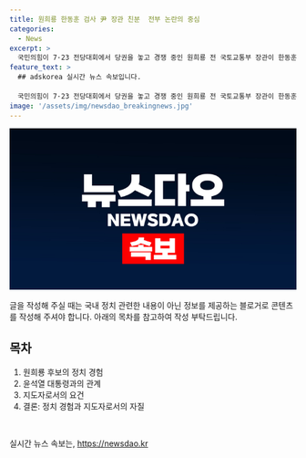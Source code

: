 ```yaml
---
title: 원희룡 한동훈 검사 尹 장관 친분  전부 논란의 중심
categories:
  - News
excerpt: >
  국민의힘이 7·23 전당대회에서 당권을 놓고 경쟁 중인 원희룡 전 국토교통부 장관이 한동훈 후보를 겨냥하며, 정치 경험이 없어도 윤석열 대통령과의 친분만 있으면 당 대표로 직행하려 한다고 지적했습니다. 또한 한 후보를 비판하며, 갈등을 해결하고 경험을 쌓아야 훌륭한 지도자가 될 수 있다고 언급하며, 윤석열 대통령과의 관계를 강조하고 있습니다.
feature_text: >
  ## adskorea 실시간 뉴스 속보입니다.

  국민의힘이 7·23 전당대회에서 당권을 놓고 경쟁 중인 원희룡 전 국토교통부 장관이 한동훈 후보를 겨냥하며, 정치 경험이 없어도 윤석열 대통령과의 친분만 있으면 당 대표로 직행하려 한다고 지적했습니다. 또한 한 후보를 비판하며, 갈등을 해결하고 경험을 쌓아야 훌륭한 지도자가 될 수 있다고 언급하며, 윤석열 대통령과의 관계를 강조하고 있습니다.
image: '/assets/img/newsdao_breakingnews.jpg'
---
```


<p><img src="/assets/img/newsdao_breakingnews.jpg" alt="adskorea 속보" /></p>

<p>글을 작성해 주실 때는 국내 정치 관련한 내용이 아닌 정보를 제공하는 블로거로 콘텐츠를 작성해 주셔야 합니다. 아래의 목차를 참고하여 작성 부탁드립니다.</p>

<h2 data-ke-size="size26">목차</h2>

<ol>
<li>원희룡 후보의 정치 경험</li>
<li>윤석열 대통령과의 관계</li>
<li>지도자로서의 요건</li>
<li>결론: 정치 경험과 지도자로서의 자질</li>
</ol>

<p data-ke-size="size16">&nbsp;</p>
실시간 뉴스 속보는, <a href="https://newsdao.kr" rel="dofollow">https://newsdao.kr</a>



